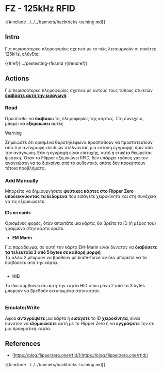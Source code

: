 # FZ - 125kHz RFID

{{#include ../../../banners/hacktricks-training.md}}


## Intro

Για περισσότερες πληροφορίες σχετικά με το πώς λειτουργούν οι ετικέτες 125kHz, ελέγξτε:

{{#ref}}
../pentesting-rfid.md
{{#endref}}

## Actions

Για περισσότερες πληροφορίες σχετικά με αυτούς τους τύπους ετικετών [**διαβάστε αυτή την εισαγωγή**](../pentesting-rfid.md#low-frequency-rfid-tags-125khz).

### Read

Προσπαθεί να **διαβάσει** τις πληροφορίες της κάρτας. Στη συνέχεια, μπορεί να **εξομοιώσει** αυτές.

> [!WARNING]
> Σημειώστε ότι ορισμένα θυροτηλέφωνα προσπαθούν να προστατευτούν από την αντιγραφή κλειδιών στέλνοντας μια εντολή εγγραφής πριν από την ανάγνωση. Εάν η εγγραφή είναι επιτυχής, αυτή η ετικέτα θεωρείται ψεύτικη. Όταν το Flipper εξομοιώνει RFID, δεν υπάρχει τρόπος για τον αναγνώστη να το διακρίνει από το αυθεντικό, οπότε δεν προκύπτουν τέτοια προβλήματα.

### Add Manually

Μπορείτε να δημιουργήσετε **ψεύτικες κάρτες στο Flipper Zero υποδεικνύοντας τα δεδομένα** που εισάγετε χειροκίνητα και στη συνέχεια να τις εξομοιώσετε.

#### IDs on cards

Ορισμένες φορές, όταν αποκτάτε μια κάρτα, θα βρείτε το ID (ή μέρος του) γραμμένο στην κάρτα ορατό.

- **EM Marin**

Για παράδειγμα, σε αυτή την κάρτα EM-Marin είναι δυνατόν να **διαβάσετε τα τελευταία 3 από 5 bytes σε καθαρή μορφή**.\
Τα άλλα 2 μπορούν να βρεθούν με brute-force αν δεν μπορείτε να τα διαβάσετε από την κάρτα.

<figure><img src="../../../images/image (104).png" alt=""><figcaption></figcaption></figure>

- **HID**

Το ίδιο συμβαίνει σε αυτή την κάρτα HID όπου μόνο 2 από τα 3 bytes μπορούν να βρεθούν εκτυπωμένα στην κάρτα.

<figure><img src="../../../images/image (1014).png" alt=""><figcaption></figcaption></figure>

### Emulate/Write

Αφού **αντιγράψετε** μια κάρτα ή **εισάγετε** το ID **χειροκίνητα**, είναι δυνατόν να **εξομοιώσετε** αυτή με το Flipper Zero ή να **εγγράψετε** την σε μια πραγματική κάρτα.

## References

- [https://blog.flipperzero.one/rfid/](https://blog.flipperzero.one/rfid/)


{{#include ../../../banners/hacktricks-training.md}}
